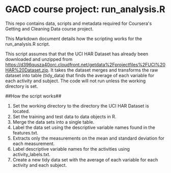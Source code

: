 
GACD course project: run_analysis.R
=======


This repo contains data, scripts and metadata required for Coursera's Getting and Cleaning Data course project.

This Markdown document details how the scripting works for the run_analysis.R script.
 
This script assumes that that the UCI HAR Dataset has already been downloaded and unzipped from <https://d396qusza40orc.cloudfront.net/getdata%2Fprojectfiles%2FUCI%20HAR%20Dataset.zip>.  It takes the dataset merges and transforms the raw dataset into table (tidy_data) that finds the average of each variable for each activity and subject.  The code will not run unless the working directory is set.

##How the script works##

1. Set the working directory to the directory the UCI HAR Dataset is located.
2. Set the training and test data to data objects in R.
3. Merge the data sets into a single table.
4. Label the data set using the descriptive variable names found in the features.txt.
5. Extracts only the measurements on the mean and standard deviation for each measurement. 
6. Label descriptive variable names for the activities using activity_labels.txt.
7. Create a new tidy data set with the average of each variable for each activity and each subject.


